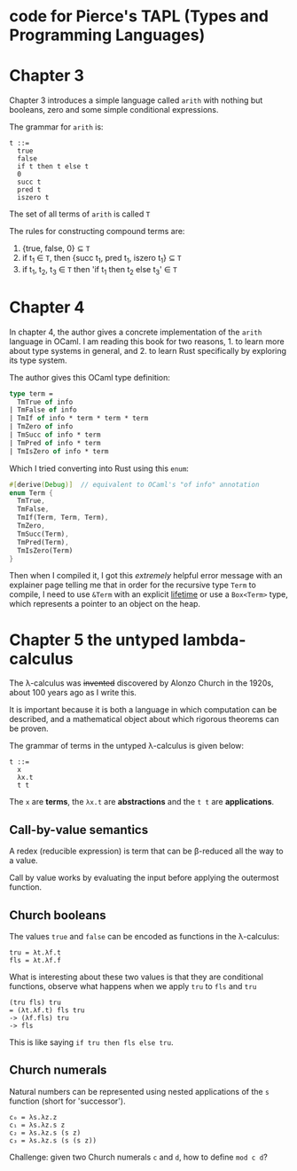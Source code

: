 # code for Pierce's TAPL (Types and Programming Languages)

# Chapter 3
Chapter 3 introduces a simple language called `arith` with nothing but booleans, zero and some simple conditional expressions.

The grammar for `arith` is:
```
t ::= 
  true
  false
  if t then t else t
  0
  succ t
  pred t
  iszero t
```

The set of all terms of `arith` is called `T`

The rules for constructing compound terms are:
1. {true, false, 0} &subseteq; `T`
1. if t<sub>1</sub> &in; `T`, then {succ t<sub>1</sub>, pred t<sub>1</sub>, iszero t<sub>1</sub>} &subseteq; `T`
1. if t<sub>1</sub>, t<sub>2</sub>, t<sub>3</sub> &in; `T` then 
'if t<sub>1</sub> then t<sub>2</sub> else t<sub>3</sub>' &in; `T`


# Chapter 4
In chapter 4, the author gives a concrete implementation of the `arith` language in OCaml. I am reading this book for two reasons, 1. to learn more about type systems in general, and 2. to learn Rust specifically by exploring its type system.

The author gives this OCaml type definition:
``` ocaml
type term = 
  TmTrue of info
| TmFalse of info
| TmIf of info * term * term * term
| TmZero of info
| TmSucc of info * term
| TmPred of info * term
| TmIsZero of info * term
```
Which I tried converting into Rust using this `enum`:

``` rust
#[derive(Debug)]  // equivalent to OCaml's "of info" annotation
enum Term {
  TmTrue,
  TmFalse,
  TmIf(Term, Term, Term),
  TmZero,
  TmSucc(Term),
  TmPred(Term),
  TmIsZero(Term)
}
```

Then when I compiled it, I got this _extremely_ helpful error message with an explainer page telling me that in order for the recursive type `Term` to compile, I need to use `&Term` with an explicit [lifetime](https://doc.rust-lang.org/1.9.0/book/lifetimes.html) or use a `Box<Term>` type, which represents a pointer to an object on the heap.


# Chapter 5 the untyped lambda-calculus

The λ-calculus was ~~invented~~ discovered by Alonzo Church in the 1920s, about 100 years ago as I write this.

It is important because it is both a language in which computation can be described, and a mathematical object about which rigorous theorems can be proven.

The grammar of terms in the untyped λ-calculus is given below:

```
t ::= 
  x
  λx.t
  t t
```

The `x` are **terms**, the `λx.t` are **abstractions** and the `t t` are **applications**.

## Call-by-value semantics

A redex (reducible expression) is term that can be &beta;-reduced all the way to a value.

Call by value works by evaluating the input before applying the outermost function.

## Church booleans

The values `true` and `false` can be encoded as functions in the λ-calculus:

```
tru = λt.λf.t
fls = λt.λf.f
```

What is interesting about these two values is that they are conditional functions, observe what happens when we apply `tru` to `fls` and `tru`

```
(tru fls) tru
= (λt.λf.t) fls tru
-> (λf.fls) tru
-> fls
```

This is like saying `if tru then fls else tru`.

## Church numerals

Natural numbers can be represented using nested applications of the `s` function (short for 'successor').

```
c₀ = λs.λz.z
c₁ = λs.λz.s z
c₂ = λs.λz.s (s z)
c₃ = λs.λz.s (s (s z))
```

Challenge: given two Church numerals `c` and `d`, how to define `mod c d`?

